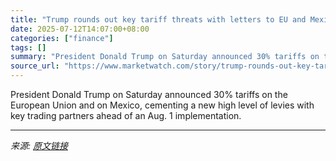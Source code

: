 ```yaml
---
title: "Trump rounds out key tariff threats with letters to EU and Mexico"
date: 2025-07-12T14:07:00+08:00
categories: ["finance"]
tags: []
summary: "President Donald Trump on Saturday announced 30% tariffs on the European Union and on Mexico, cementing a new high level of levies with key trading partners ahead of an Aug. 1 implementation."
source_url: "https://www.marketwatch.com/story/trump-rounds-out-key-tariff-threats-with-letters-to-eu-and-mexico-da878faf?mod=mw_rss_topstories"
---
```


President Donald Trump on Saturday announced 30% tariffs on the European Union and on Mexico, cementing a new high level of levies with key trading partners ahead of an Aug. 1 implementation.

---

*来源: [原文链接](https://www.marketwatch.com/story/trump-rounds-out-key-tariff-threats-with-letters-to-eu-and-mexico-da878faf?mod=mw_rss_topstories)*
